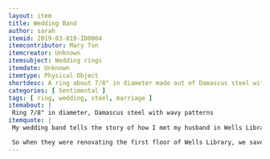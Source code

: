 ```yaml
---
layout: item
title: Wedding Band
author: sarah
itemid: 2019-03-019-ID0004
itemcontributor: Mary Ton
itemcreator: Unknown
itemsubject: Wedding rings
itemdate: Unknown
itemtype: Physical Object
shortdesc: A ring about 7/8" in diameter made out of Damascus steel with wavy patterns. 
categories: [ Sentimental ]
tags: [ ring, wedding, steel, marriage ]
itemabout: |
 Ring 7/8" in diameter, Damascus steel with wavy patterns 
itemquote: |
 My wedding band tells the story of how I met my husband in Wells Library. I was studying for my Ph.D. qualifying exams, and I went hunting for books about Victorian archaeologists (like one does...). As I was checking out David Roberts' illustrations of the Holy Land, I mentioned to the person at circulation that the Victorians were very interested in Egypt, for Egyptology popped up in books as random as Sir Richard Burton's _Book of the Sword_. The person behind the circ counter mentioned that he had done some research on Wooley and Thompson who excavated Ur. As a memory challenge, I decided to hold off writing those names down in my notebook. Well. When I got to study group, I discovered that my notebook--the one that I had been keeping all of my notes in--was gone. Panic. Race back to the library. See Mr. Wooley and Thompson. Describe the situation. We look for the notebook, no luck. I, in the most nerdy way possibly, say something to the effect of "Hey, can I have your email, if I have questions about Wooley and Thompson?" So we exchange emails. I go home to write the "Please keep an eye out for my notebook. Also, would you like to have coffee sometime so that we can talk about Victorian archaeologists?" when I see in my email "I may have found the notebook that we were looking for." Race back to the library. As he's handing back my notebook, he goes, "You mentioned Sir Richard Burton's _Book of the Sword_ earlier. You know his work was never finished, but it was picked up by this guy named Ewart Oakshott." To which I reply in true supernerd fashion, "Of course I know Ewart Oakshott-- I wrote my undergraduate honors thesis on early modern swordplay...How do you know Ewart Oakshott" Mr. Wooley and Thompson-- "I forge my own swords."

 So when they were renovating the first floor of Wells Library, we saved some of the steel from the elevators, sawed off a chunk, and put it on the inside of both our wedding bands. On the outside, we put a bit of Damascus steel. The wavy patterns are created when two different types of steel meet. Low carbon steel is soft and malleable, but it can't hold an edge. High carbon steel is super tough, but it can become brittle. Blacksmiths discovered that if you weld the two together, you get the strengths of each. So my ring speaks to our strengths, and it reminds me that it's ok, once in a while, to be absent minded."
---
```

